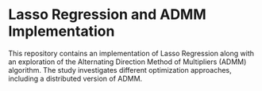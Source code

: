 # Lasso Regression and ADMM Implementation

This repository contains an implementation of Lasso Regression along with an exploration of the Alternating Direction Method of Multipliers (ADMM) algorithm. The study investigates different optimization approaches, including a distributed version of ADMM.
